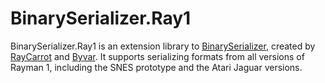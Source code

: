 # BinarySerializer.Ray1
BinarySerializer.Ray1 is an extension library to [BinarySerializer](https://github.com/RayCarrot/BinarySerializer), created by [RayCarrot](https://github.com/RayCarrot) and [Byvar](https://github.com/byvar). It supports serializing formats from all versions of Rayman 1, including the SNES prototype and the Atari Jaguar versions.
